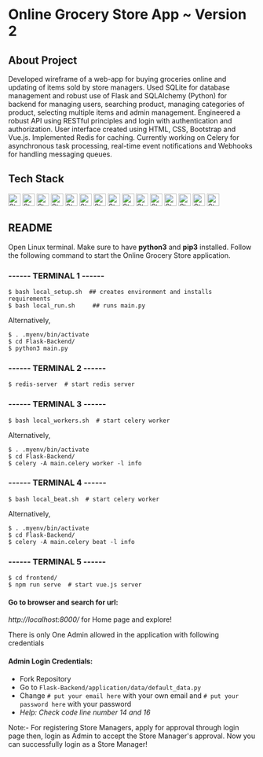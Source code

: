 # Online Grocery Store App ~ Version 2

## About Project
Developed wireframe of a web-app for buying groceries online and updating of items sold by store managers. Used SQLite for database management and robust use of Flask and SQLAlchemy (Python) for backend for managing users, searching product, managing categories of product, selecting multiple items and admin management. Engineered a robust API using RESTful principles and login with authentication and authorization. User interface created using HTML, CSS, Bootstrap and Vue.js. Implemented Redis for caching. Currently working on Celery for asynchronous task processing, real-time event notifications and Webhooks for handling messaging queues.   

## Tech Stack
<img alt="Static Badge" src="https://img.shields.io/badge/Python-blue?style=plastic&logo=python&logoColor=yellow" height="25"> <img alt="Static Badge" src="https://img.shields.io/badge/SQLite_3-brightgreen?style=plastic&logo=sqlite&logoColor=white" height="25">
<img alt="Static Badge" src="https://img.shields.io/badge/SQLAlchemy-%23eb3a1f?style=plastic&logo=SQLAlchemy&logoColor=black" height="25">
<img alt="Static Badge" src="https://img.shields.io/badge/Flask-white?style=plastic&logo=flask&logoColor=black" height="25"> 
<img alt="Static Badge" src="https://img.shields.io/badge/Flask_Security_too-black?style=plastic&logo=flask&logoColor=white" height="25">
<img alt="Static Badge" src="https://img.shields.io/badge/Redis-%23ae1710?style=plastic&logo=redis&logoColor=white" height="25"> 
<img alt="Static Badge" src="https://img.shields.io/badge/Celery-brightgreen?style=plastic&logo=celery&logoColor=black" height="25">
<img alt="Static Badge" src="https://img.shields.io/badge/Messaging_Queues-orange?style=plastic&logo=stackexchange&logoColor=white" height="25">
<img alt="Static Badge" src="https://img.shields.io/badge/Git-%23ae1710?style=plastic&logo=git&logoColor=white" height="25">
<img alt="Static Badge" src="https://img.shields.io/badge/NPM-magenta?style=plastic&logo=npm&logoColor=white" height="25">
<img alt="Static Badge" src="https://img.shields.io/badge/Javascript-yellow?style=plastic&logo=Javascript&logoColor=black" height="25">
<img alt="Static Badge" src="https://img.shields.io/badge/VueJS-grey?style=plastic&logo=vue.js&logoColor=green" height="25">
<img alt="Static Badge" src="https://img.shields.io/badge/REST_API-%23f4f8af?style=plastic&logo=academia&logoColor=purple" height="25">
<img alt="Static Badge" src="https://img.shields.io/badge/Postman-white?style=plastic&logo=postman&logoColor=red" height="25">
<img alt="Static Badge" src="https://img.shields.io/badge/Linux-purple?style=plastic&logo=linux&logoColor=black" height="25">

## README 

Open Linux terminal. Make sure to have __python3__ and __pip3__ installed. Follow the following command to 
start the Online Grocery Store application.

### ------ TERMINAL 1 ------
```
$ bash local_setup.sh  ## creates environment and installs requirements 
$ bash local_run.sh		## runs main.py
```
Alternatively,
```
$ . .myenv/bin/activate
$ cd Flask-Backend/
$ python3 main.py
```
### ------ TERMINAL 2 ------
``` 
$ redis-server  # start redis server
```

### ------ TERMINAL 3 ------
``` 
$ bash local_workers.sh  # start celery worker
```
Alternatively,
```
$ . .myenv/bin/activate
$ cd Flask-Backend/
$ celery -A main.celery worker -l info
```

### ------ TERMINAL 4 ------
``` 
$ bash local_beat.sh  # start celery worker
```
Alternatively,
```
$ . .myenv/bin/activate
$ cd Flask-Backend/
$ celery -A main.celery beat -l info
```

### ------ TERMINAL 5 ------
```
$ cd frontend/
$ npm run serve  # start vue.js server
```

#### Go to browser and search for url: 
*http://localhost:8000/* for Home page and explore!

There is only One Admin allowed in the application with following credentials
#### Admin Login Credentials:
- Fork Repository
- Go to `Flask-Backend/application/data/default_data.py`
- Change `# put your email here` with your own email and `# put your password here` with your password
- *Help: Check code line number 14 and 16*

Note:- For registering Store Managers, apply for approval through login page then, login as Admin 
to accept the Store Manager's approval. Now you can successfully login as a Store Manager!

